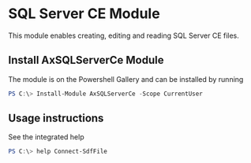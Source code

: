 # SQL Server CE Module
This module enables creating, editing and reading SQL Server CE files.

## Install AxSQLServerCe Module
The module is on the Powershell Gallery and can be installed by running

```Powershell
PS C:\> Install-Module AxSQLServerCe -Scope CurrentUser
```

## Usage instructions
See the integrated help
```Powershell
PS C:\> help Connect-SdfFile
```